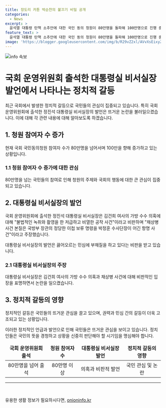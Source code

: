 ```yaml
---
title: 장도리 카툰 박순찬의 불끄기 비밀 공개
categories:
  - News
excerpt: >
  윤석열 대통령 탄핵 소추안에 대한 국민 동의 청원이 80만명을 돌파해 100만명으로 진행 중이며, 서버 문제로 접속자가 폭증하는 상황이다. 이 가운데 정진석 대통령실 비서실장은 김건희 여사의 가방 수수 의혹에 관해 녹취와 촬영을 비난하며 국방부 장관의 명령 어기는 항명 사건이라 주장했다. 민심을 무시하고 권력만 추구하는 정치인은 불행한 결과를 초래할 것이라고 지적하고 있다.
feature_text: >
  윤석열 대통령 탄핵 소추안에 대한 국민 동의 청원이 80만명을 돌파해 100만명으로 진행 중이며, 서버 문제로 접속자가 폭증하는 상황이다. 이 가운데 정진석 대통령실 비서실장은 김건희 여사의 가방 수수 의혹에 관해 녹취와 촬영을 비난하며 국방부 장관의 명령 어기는 항명 사건이라 주장했다. 민심을 무시하고 권력만 추구하는 정치인은 불행한 결과를 초래할 것이라고 지적하고 있다.
image: 'https://blogger.googleusercontent.com/img/b/R29vZ2xl/AVvXsEixyZcFfHzMRdzZMjFBmAUKJYCLCGyLL1o632UiGVXcaFdKo_bkvkuCioo0uUKlGfBVcT3P84aROyZIXSBEx3Aw5nCQ3pTgDom1WDC4m8eifvWiAmWEEVb4x6G_l8C0QH225ldMjyaFvpxGEBGNO37VmDTDMHGhJPq73UglMfDca1-0aw/s1600/blogspot.png'
---
```


<p><img src="https://blogger.googleusercontent.com/img/b/R29vZ2xl/AVvXsEixyZcFfHzMRdzZMjFBmAUKJYCLCGyLL1o632UiGVXcaFdKo_bkvkuCioo0uUKlGfBVcT3P84aROyZIXSBEx3Aw5nCQ3pTgDom1WDC4m8eifvWiAmWEEVb4x6G_l8C0QH225ldMjyaFvpxGEBGNO37VmDTDMHGhJPq73UglMfDca1-0aw/s1600/blogspot.png" alt="info 속보" /></p>

<h1>국회 운영위원회 출석한 대통령실 비서실장 발언에서 나타나는 정치적 갈등</h1>

<p data-ke-size="size16">최근 국회에서 발생한 정치적 갈등으로 국민들의 관심이 집중되고 있습니다. 특히 국회 운영위원회에 출석한 정진석 대통령실 비서실장의 발언은 뜨거운 논란을 불러일으켰습니다. 이에 대해 각 관련 내용에 대해 알아보도록 하겠습니다.</p>

<h2>1. 청원 참여자 수 증가</h2>

<p data-ke-size="size16">현재 국회 국민동의청원 참여자 수가 80만명을 넘어서며 100만을 향해 증가하고 있는 상황입니다.</p>

<h3>1.1 청원 참여자 수 증가에 대한 관심</h3>

<p data-ke-size="size16">80만명을 넘는 국민들의 참여로 인해 청원의 주제와 국회의 행동에 대한 큰 관심이 집중되고 있습니다.</p>

<h2>2. 대통령실 비서실장의 발언</h2>

<p data-ke-size="size16">국회 운영위원회에 출석한 정진석 대통령실 비서실장은 김건희 여사의 가방 수수 의혹에 대해 "불법적인 녹취와 촬영을 한 저급하고 비열한 공작 사건"이라고 비판하며 "채상병 사건 본질은 국방부 장관의 정당한 이첩 보류 명령을 박정훈 수사단장이 어긴 항명 사건"이라고 주장했습니다.</p>

<p data-ke-size="size16">대통령실 비서실장의 발언은 끓어오르는 민심에 부채질을 하고 있다는 비판을 받고 있습니다.</p>

<h3>2.1 대통령실 비서실장의 주장</h3>

<p data-ke-size="size16">대통령실 비서실장은 김건희 여사의 가방 수수 의혹과 채상병 사건에 대해 비판적인 입장을 표명하면서 논란을 일으켰습니다.</p>

<h2>3. 정치적 갈등의 영향</h2>

<p data-ke-size="size16">정치적인 갈등은 국민들의 뜨거운 관심을 끌고 있으며, 권력과 민심 간의 갈등이 더욱 고조되고 있는 상황입니다.</p>

<p data-ke-size="size16">이러한 정치적인 언급과 발언으로 인해 국민들은 뜨거운 관심을 보이고 있습니다. 정치인들은 국민의 뜻을 경청하고 상황을 신중히 판단해야 할 시기임을 명심해야 합니다.</p>

<table>
  <thead>
    <tr>
      <td style="text-align: center; height: 17px;"><b>국회 운영위원회 출석</b></td>
      <td style="text-align: center; height: 17px;"><b>청원 참여자 수</b></td>
      <td style="text-align: center; height: 17px;"><b>대통령실 비서실장 발언</b></td>
      <td style="text-align: center; height: 17px;"><b>정치적 갈등의 영향</b></td>
    </tr>
  </thead>
  <tbody>
    <tr>
      <td style="text-align: center; height: 17px;">80만명을 넘어 출석</td>
      <td style="text-align: center; height: 17px;">80만명 이상</td>
      <td style="text-align: center; height: 17px;">의혹과 비판적 발언</td>
      <td style="text-align: center; height: 17px;">국민 관심 및 논란</td>
    </tr>
  </tbody>
</table>

<hr>

<p data-ke-size="size16">&nbsp;</p>
유용한 생활 정보가 필요하시다면, <a href="https://onioninfo.kr" rel="dofollow">onioninfo.kr</a>


